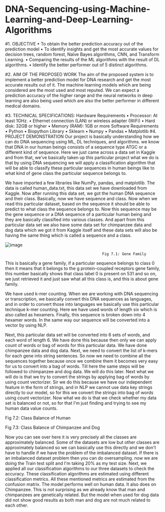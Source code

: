 # DNA-Sequencing-using-Machine-Learning-and-Deep-Learning-Algorithms

#1. OBJECTIVE
    • To obtain the better prediction accuracy out of the prediction model
    • To identify insights and get the most accurate values for decision trees, random forest, 
      Naïve Bayes algorithms, CNN, and Transform Learning.
    • Comparing the results of the ML algorithms with the result of DL algorithms.
    • Identify the better performer out of 5 distinct algorithms.
    
#2. AIM OF THE PROPOSED WORK
      The aim of the proposed system is to implement a better prediction model for DNA research
      and get the most accurate results out of it. The machine learning models which are being 
      considered are the most used and most reputed. We can expect a prediction accuracy of the 
      higher range and the neural networks in deep learning are also being used which are also the 
      better performer in different medical domains. 
      
#3. TECHNICAL SPECIFICATIONS:
      Hardware Requirements 
        • Processor: At least 1GHz. 
        • Ethernet connection (LAN) or wireless adapter (WiFi)
        • Hard disk: 32GB or higher
        • Memory (RAM): 1GB or more
      Software Requirements
        • Python 
        • Biopython Library 
        • Sklearn 
        • Numpy 
        • Pandas 
        • Matplotlib
 #4. PROJECT DEMONSTRATION
Our project is basically understanding how we can do DNA sequencing using ML, DL techniques, and algorithms. we know that DNA in our human beings consists of a sequence type ATGC or a different kind of sequence.  Here we just came across a data set in Kaggle and from that, we've basically taken up this particular project what we do is that by using DNA sequencing we will apply a classification algorithm that will be able to classify these particular sequences in human beings like to what kind of gene class the particular sequence belongs to.

We have imported a few libraries like NumPy, pandas, and matplotlib. The data is called human_data.txt, this data set we have downloaded from Kaggle. Now after running this data set, we got the human DNA sequence and their class. Basically, now we have sequence and class. Now when we read this particular dataset, based on the sequence it should be able to predict to what class the sequence belongs to. Now this sequence may be the gene sequence or a DNA sequence of a particular human being and they are basically classified into various classes. And apart from this particular data set we also have some data set for chimpanzee data and dog data which we got it from Kaggle itself and these data sets will also be having the same thing which is called a sequence and a class.

 ![image](https://user-images.githubusercontent.com/99421940/204093088-31a0a484-0f8c-4331-bf10-54c43f4a8f18.png)


                                                Fig 7.1: Gene Family

This is basically a gene family, if a particular sequence belongs to class 0 then it means that it belongs to the g protein-coupled receptors gene family, this number basically shows that class label 0 is present on 531 and so on, we just retrieved it and just saw what all this class is, and this is about gene family. 

We have used k-mer counting. When we are working with DNA sequencing or transcription, we basically convert this DNA sequences as languages, and in order to convert those into languages we basically use this particular technique k-mer counting. Here we have used words of length six which is also called as hexamers. Finally, this sequence is broken down into 4 hexamer words. In the same way our sequence will be converted into a vector by using NLP. 

Next, this particular data set will be converted into 6 sets of words, and each word of length 6. We have done this because then only we can apply count of words or bag of words for this particular data. We have done chimpanzee data and dog data. Next, we need to convert the list of k-mers for each gene into string sentences. So now we need to combine all the sequences together because once we combine them it becomes very easy for us to convert into a bag of words. Till here the same steps will be followed to chimpanzee and dog data. We will do this later. Next what we will do is that we try to convert the strings by applying bag of words by using count vectorizer. Sir we do this because we have our independent feature in the form of strings, and in NLP we cannot use data key strings directly to our model, so for this we convert the strings into bag of words using count vectorizer. Now what we do is that we check whether my data set is balanced or not, so for that I'm just finding and trying to see my human data value counts. 

 
Fig 7.2: Class Balance of Human
 
Fig 7.3: Class Balance of Chimpanzee and Dog

Now you can see over here it is very precisely all the classes are approximately balanced. Some of the datasets are low but other classes are approximately balanced so we can basically use this directly and we don't have to handle if we have the problem of the imbalanced dataset. If there is an imbalanced dataset problem then you can do oversampling. now we are doing the Train test split and I'm taking 20% as my test size. Next, we applied all our classification algorithms to our three datasets to check the accuracy. These classification algorithms are estimated using different classification metrics. All these mentioned metrics are estimated from the confusion matrix. The model performs well on human data. It also does on Chimpanzee. This is not surprising as we already know that man and chimpanzees are genetically related. But the model when used for dog data did not show good results as both man and dog are not much related to each other.

